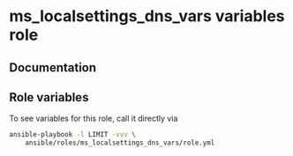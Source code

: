 # ms_localsettings_dns_vars variables role
## Documentation

## Role variables
To see variables for this role, call it directly via
```bash
ansible-playbook -l LIMIT -vvv \
    ansible/roles/ms_localsettings_dns_vars/role.yml
```
